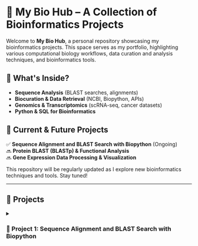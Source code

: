 # 🧬 My Bio Hub – A Collection of Bioinformatics Projects

Welcome to **My Bio Hub**, a personal repository showcasing my bioinformatics projects. This space serves as my portfolio, highlighting various computational biology workflows, data curation and analysis techniques, and bioinformatics tools.

## 🔬 What's Inside?
- **Sequence Analysis** (BLAST searches, alignments)
- **Biocuration & Data Retrieval** (NCBI, Biopython, APIs)
- **Genomics & Transcriptomics** (scRNA-seq, cancer datasets)
- **Python & SQL for Bioinformatics**

## 🚀 Current & Future Projects
✅ **Sequence Alignment and BLAST Search with Biopython** (Ongoing)  
🔜 **Protein BLAST (BLASTp) & Functional Analysis**  
🔜 **Gene Expression Data Processing & Visualization**  

This repository will be regularly updated as I explore new bioinformatics techniques and tools. Stay tuned!

---

## 📌 Projects

<details>
  <summary> 
    
  ### 🚀 Project 1: Sequence Alignment and BLAST Search with Biopython
  </summary>
  <details>
    <summary>
    
  #### Part 1: Nucleotide BLAST (BLASTn) with NCBI
    </summary>
    
  #### Overview
  This part of the project demonstrates how to access and analyze nucleotide sequences using Biopython. Specifically, it retrieves sequences from a FASTA file, performs        BLAST (Basic Local Alignment Search Tool) search using NCBI's `qblast` API, and processes the results to identify homologous sequences in the NCBI nucleotide database.

  #### Requirements
- Python 3.x
- Biopython library
- A nucleotide sequence dataset (TP53.fna)
- Internet access (for querying NCBI)

  #### Implementation
  The script follows these main steps:
  1. **Load the nucleotide sequences** from a FASTA file.
  2. **Print sequence information** including sequence length and description.
  3. **Perform BLASTn search** on each sequence using NCBI's `qblast`.
  4. **Parse and display BLAST results**, including sequence IDs, descriptions, E-values, and alignments.

  #### Dataset
  - The dataset used is the **TP53 gene sequence**, available at:  
    [NCBI TP53 Gene](https://www.ncbi.nlm.nih.gov/gene/7157)

  </details>
---

</details>

